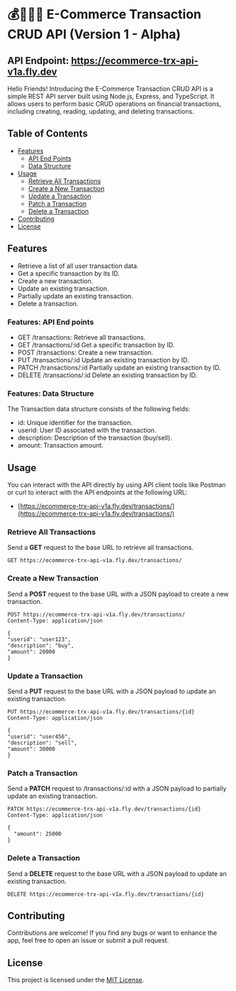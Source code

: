 # 💰👨🏽‍💻 E-Commerce Transaction CRUD API (Version 1 - Alpha)

## API Endpoint: https://ecommerce-trx-api-v1a.fly.dev

Hello Friends! Introducing the E-Commerce Transaction CRUD API is a simple REST API server built using Node.js, Express, and TypeScript. It allows users to perform basic CRUD operations on financial transactions, including creating, reading, updating, and deleting transactions.

## Table of Contents

- [Features](#features)
  - [API End Points](#features-api-end-points)
  - [Data Structure](#features-data-structure)
- [Usage](#usage)
  - [Retrieve All Transactions](#retrieve-all-transactions)
  - [Create a New Transaction](#create-a-new-transaction)
  - [Update a Transaction](#update-a-transaction)
  - [Patch a Transaction](#patch-a-transaction)
  - [Delete a Transaction](#delete-a-transaction)
- [Contributing](#contributing)
- [License](#license)

## Features

- Retrieve a list of all user transaction data.
- Get a specific transaction by its ID.
- Create a new transaction.
- Update an existing transaction.
- Partially update an existing transaction.
- Delete a transaction.

### Features: API End points
- GET /transactions: Retrieve all transactions.
- GET /transactions/:id Get a specific transaction by ID.
- POST /transactions: Create a new transaction.
- PUT /transactions/:id Update an existing transaction by ID.
- PATCH /transactions/:id Partially update an existing transaction by ID.
- DELETE /transactions/:id Delete an existing transaction by ID.

### Features: Data Structure
The Transaction data structure consists of the following fields:
- id: Unique identifier for the transaction.
- userid: User ID associated with the transaction.
- description: Description of the transaction (buy/sell).
- amount: Transaction amount.

## Usage

You can interact with the API directly by using API client tools like Postman or curl to interact with the API endpoints at the following URL:

- [https://ecommerce-trx-api-v1a.fly.dev/transactions/](https://ecommerce-trx-api-v1a.fly.dev/transactions/)

### Retrieve All Transactions

Send a **GET** request to the base URL to retrieve all transactions.

```
GET https://ecommerce-trx-api-v1a.fly.dev/transactions/
```


### Create a New Transaction

Send a **POST** request to the base URL with a JSON payload to create a new transaction.

```
POST https://ecommerce-trx-api-v1a.fly.dev/transactions/
Content-Type: application/json

{
"userid": "user123",
"description": "buy",
"amount": 20000
}
```


### Update a Transaction

Send a **PUT** request to the base URL with a JSON payload to update an existing transaction.

```
PUT https://ecommerce-trx-api-v1a.fly.dev/transactions/{id}
Content-Type: application/json

{
"userid": "user456",
"description": "sell",
"amount": 30000
}
```

### Patch a Transaction

Send a **PATCH** request to /transactions/:id with a JSON payload to partially update an existing transaction.

```
PATCH https://ecommerce-trx-api-v1a.fly.dev/transactions/{id}
Content-Type: application/json

{
  "amount": 25000
}
```

### Delete a Transaction

Send a **DELETE** request to the base URL with a JSON payload to update an existing transaction.

```
DELETE https://ecommerce-trx-api-v1a.fly.dev/transactions/{id}
```

## Contributing

Contributions are welcome! If you find any bugs or want to enhance the app, feel free to open an issue or submit a pull request.

## License

This project is licensed under the [MIT License](LICENSE).
